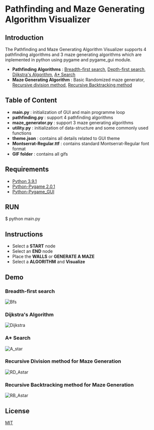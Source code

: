 # Pathfinding and Maze Generating Algorithm Visualizer

## Introduction 
The Pathfinding and Maze Generating Algorithm Visualizer supports 4 pathfinding algorithms and 3 maze generating algorithms which are inplemented in python using pygame and pygame_gui module.  
- **Pathfinding Algorithms** : [Breadth-first search], [Depth-first search], [Dijkstra's Algorithm], [A* Search]
- **Maze Generating Algorithm** : Basic Randomized maze generator, [Recursive division method], [Recursive Backtracking method]
## Table of Content
- **main.py** : initialization of GUI and main programme loop
- **pathfinding.py** : support 4 pathfinding algorithms
- **maze_generator.py** : support 3 maze generating algorithms
- **utility.py** : initialization of data-structure and some commonly used functions
- **theme.json** : contains all details related to GUI theme
- **Montserrat-Regular.ttf** : contains standard Montserrat-Regular font format
- **GIF folder** : contains all gifs

## Requirements
- [Python 3.9.1]
- [Python-Pygame 2.0.1]
- [Python-Pygame_GUI] 

## RUN
$ python main.py

## Instructions 
- Select a **START** node
- Select an **END** node
- Place the **WALLS** or **GENERATE A MAZE**
- Select a **ALGORITHM** and **Visualize**

## Demo
### Breadth-first search
![Bfs](https://user-images.githubusercontent.com/57232967/108347241-4d77d000-7206-11eb-9efa-c68617511ede.gif)

### Dijkstra's Algorithm
![Dijkstra](https://user-images.githubusercontent.com/57232967/108347296-5c5e8280-7206-11eb-97fd-1db082c16981.gif)

### A* Search
![A_star](https://user-images.githubusercontent.com/57232967/108347368-6c766200-7206-11eb-92bb-1ca34996c2ac.gif)

### Recursive Division method for Maze Generation
![RD_Astar](https://user-images.githubusercontent.com/57232967/108347442-8152f580-7206-11eb-918a-4303835a5c28.gif)

### Recursive Backtracking method for Maze Generation
![RB_Astar](https://user-images.githubusercontent.com/57232967/108347476-8adc5d80-7206-11eb-8916-47ca343cd5b8.gif)

## License
[MIT]

[Breadth-first search]: <https://en.wikipedia.org/wiki/Breadth-first_search>
[Depth-first search]: <https://en.wikipedia.org/wiki/Depth-first_search>
[Dijkstra's Algorithm]: <https://en.wikipedia.org/wiki/Dijkstra%27s_algorithm>
[A* Search]: <https://en.wikipedia.org/wiki/A*_search_algorithm>
[Recursive division method]: <https://en.wikipedia.org/wiki/Maze_generation_algorithm>
[Recursive Backtracking method]: <https://en.wikipedia.org/wiki/Maze_generation_algorithm>
[Python 3.9.1]: <https://www.python.org/downloads/>
[Python-Pygame_GUI]: <https://pygame-gui.readthedocs.io/en/latest/>
[Python-Pygame 2.0.1]: <https://pypi.org/project/pygame/>
[MIT]: <https://github.com/Aditya-R-Chakole/Algorithm_Visualizer/blob/main/LICENSE>
